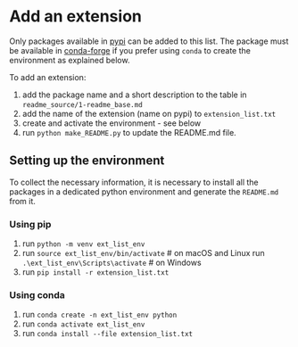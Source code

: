 # Add an extension

Only packages available in [pypi](https://pypi.org) can be added to this list.
The package must be available in [conda-forge](https://conda-forge.org/docs) if
you prefer using ``conda`` to create the environment as explained below.

To add an extension:

1. add the package name and a short description to the table in `readme_source/1-readme_base.md`
2. add the name of the extension (name on pypi) to ``extension_list.txt``
3. create and activate the environment - see below
4. run ``python make_README.py`` to update the README.md file.

## Setting up the environment

To collect the necessary information, it is necessary to install all the packages
in a dedicated python environment and generate the ``README.md`` from it.


### Using pip

1. run ``python -m venv ext_list_env``
2. run ``source ext_list_env/bin/activate``  # on macOS and Linux
   run ``.\ext_list_env\Scripts\activate``   # on Windows
3. run ``pip install -r extension_list.txt``


### Using conda

1. run ``conda create -n ext_list_env python``
2. run ``conda activate ext_list_env``
3. run ``conda install --file extension_list.txt``
